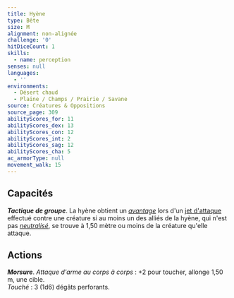 ```yaml
---
title: Hyène
type: Bête
size: M
alignment: non-alignée
challenge: '0'
hitDiceCount: 1
skills:
  - name: perception
senses: null
languages:
  - ''
environments:
  - Désert chaud
  - Plaine / Champs / Prairie / Savane
source: Créatures & Oppositions
source_page: 309
abilityScores_for: 11
abilityScores_dex: 13
abilityScores_con: 12
abilityScores_int: 2
abilityScores_sag: 12
abilityScores_cha: 5
ac_armorType: null
movement_walk: 15
---
```

## Capacités
_**Tactique de groupe**_. La hyène obtient un [_avantage_](/utiliser-les-caracteristiques/#avantage-et-desavantage) lors d'un [jet d'attaque](/combattre/#jets-d-attaque) effectué contre une créature si au moins un des alliés de la hyène, qui n'est pas [_neutralisé_](/gerer-la-sante-du-personnage/#neutralise), se trouve à 1,50 mètre ou moins de la créature qu'elle attaque.

## Actions
_**Morsure**_. _Attaque d'arme au corps à corps_ : +2 pour toucher, allonge 1,50 m, une cible.  
_Touché_ : 3 (1d6) dégâts perforants.
